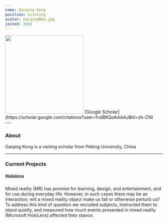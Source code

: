 ```yaml
---
name: Gaiqing Kong
position: visiting
avatar: GaiqingNew.jpg
joined: 2016
---
```


<img width="250" src="{{site.baseurl}}/images/people/{{page.avatar}}" data-action="zoom">
<i class="fa fa-google"></i> [Google Scholar](https://scholar.google.com/citations?user=fndBKQoAAAAJ&hl=zh-CN)<br>
---

### About

Gaiqing Kong is a visiting scholar from Peking University, China 

---

### Current Projects

##### Hololens

Mixed reality (MR) has promise for learning, design, and entertainment, and for use during everyday life. However, in such cases there may be an interaction; will a mixed reality object make us fall or otherwise perturb us? To address this kind of question we recruited subjects, instructed them to stand quietly, and measured how much events presented in mixed reality (Microsoft HoloLens) affected their stance. 
